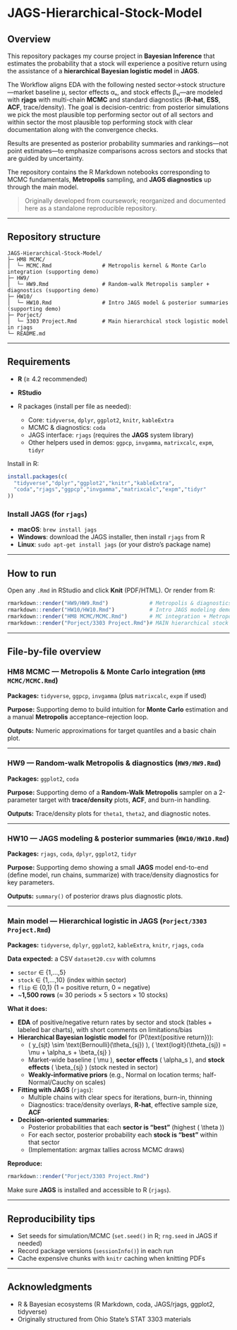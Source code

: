 # JAGS-Hierarchical-Stock-Model

## Overview

This repository packages my course project in **Bayesian Inference** that estimates the probability that a stock will experience a positive return using the assistance of a **hierarchical Bayesian logistic model** in **JAGS**.

The Workflow aligns EDA with the following nested sector→stock structure—market baseline μ, sector effects αₛ, and stock effects βₛⱼ—are modeled with **rjags** with multi-chain **MCMC** and standard diagnostics (**R-hat**, **ESS**, **ACF**, trace/density). The goal is decision-centric: from posterior simulations we pick the most plausible top performing sector out of all sectors and within sector the most plausible top performing stock with clear documentation along with the convergence checks.

Results are presented as posterior probability summaries and rankings—not point estimates—to emphasize comparisons across sectors and stocks that are guided by uncertainty.

The repository contains the R Markdown notebooks corresponding to MCMC fundamentals, **Metropolis** sampling, and **JAGS diagnostics** up through the main model.


> Originally developed from coursework; reorganized and documented here as a standalone reproducible repository.

---

## Repository structure

```
JAGS-Hierarchical-Stock-Model/
├─ HM8 MCMC/
│  └─ MCMC.Rmd                # Metropolis kernel & Monte Carlo integration (supporting demo)
├─ HW9/
│  └─ HW9.Rmd                 # Random-walk Metropolis sampler + diagnostics (supporting demo)
├─ HW10/
│  └─ HW10.Rmd                # Intro JAGS model & posterior summaries (supporting demo)
├─ Porject/
│  └─ 3303 Project.Rmd        # Main hierarchical stock logistic model in rjags
└─ README.md
```
 
---

## Requirements

- **R** (≥ 4.2 recommended)
- **RStudio** 
- R packages (install per file as needed):

  - Core: `tidyverse`, `dplyr`, `ggplot2`, `knitr`, `kableExtra`
  - MCMC & diagnostics: `coda`
  - JAGS interface: `rjags` (requires the **JAGS** system library)
  - Other helpers used in demos: `ggpcp`, `invgamma`, `matrixcalc`, `expm`, `tidyr`

Install in R:

```r
install.packages(c(
  "tidyverse","dplyr","ggplot2","knitr","kableExtra",
  "coda","rjags","ggpcp","invgamma","matrixcalc","expm","tidyr"
))
```

### Install JAGS (for `rjags`)
- **macOS**: `brew install jags`
- **Windows**: download the JAGS installer, then install `rjags` from R
- **Linux**: `sudo apt-get install jags` (or your distro’s package name)

---

## How to run

Open any `.Rmd` in RStudio and click **Knit** (PDF/HTML). Or render from R:

```r
rmarkdown::render("HW9/HW9.Rmd")             # Metropolis & diagnostics demo
rmarkdown::render("HW10/HW10.Rmd")           # Intro JAGS modeling demo
rmarkdown::render("HM8 MCMC/MCMC.Rmd")       # MC integration + Metropolis demo
rmarkdown::render("Porject/3303 Project.Rmd")# MAIN hierarchical stock model
```

---

## File-by-file overview

### HM8 MCMC — Metropolis & Monte Carlo integration (`HM8 MCMC/MCMC.Rmd`)
**Packages:** `tidyverse`, `ggpcp`, `invgamma` (plus `matrixcalc`, `expm` if used)

**Purpose:** Supporting demo to build intuition for **Monte Carlo** estimation and a manual **Metropolis** acceptance–rejection loop.

**Outputs:** Numeric approximations for target quantiles and a basic chain plot.

---

### HW9 — Random-walk Metropolis & diagnostics (`HW9/HW9.Rmd`)
**Packages:** `ggplot2`, `coda`

**Purpose:** Supporting demo of a **Random-Walk Metropolis** sampler on a 2-parameter target with **trace/density** plots, **ACF**, and burn-in handling.

**Outputs:** Trace/density plots for `theta1`, `theta2`, and diagnostic notes.

---

### HW10 — JAGS modeling & posterior summaries (`HW10/HW10.Rmd`)
**Packages:** `rjags`, `coda`, `dplyr`, `ggplot2`, `tidyr`

**Purpose:** Supporting demo showing a small **JAGS** model end-to-end (define model, run chains, summarize) with trace/density diagnostics for key parameters.

**Outputs:** `summary()` of posterior draws plus diagnostic plots.

---

### Main model — Hierarchical logistic in JAGS (`Porject/3303 Project.Rmd`)
**Packages:** `tidyverse`, `dplyr`, `ggplot2`, `kableExtra`, `knitr`, `rjags`, `coda`

**Data expected:** a CSV `dataset20.csv` with columns
- `sector` ∈ {1,…,5}
- `stock` ∈ {1,…,10} (index within sector)
- `flip` ∈ {0,1} (1 = positive return, 0 = negative)
- ~**1,500 rows** (≈ 30 periods × 5 sectors × 10 stocks)

**What it does:**
- **EDA** of positive/negative return rates by sector and stock (tables + labeled bar charts), with short comments on limitations/bias
- **Hierarchical Bayesian logistic model** for \(P(\text{positive return})\):
  - \( y_{sjt} \sim \text{Bernoulli}(\theta_{sj}) \), \( \text{logit}(\theta_{sj}) = \mu + \alpha_s + \beta_{sj} \)
  - Market-wide baseline \( \mu \), **sector effects** \( \alpha_s \), and **stock effects** \( \beta_{sj} \) (stock nested in sector)
  - **Weakly-informative priors** (e.g., Normal on location terms; half-Normal/Cauchy on scales)
- **Fitting with JAGS** (`rjags`):
  - Multiple chains with clear specs for iterations, burn-in, thinning
  - Diagnostics: trace/density overlays, **R-hat**, effective sample size, **ACF**
- **Decision-oriented summaries**:
  - Posterior probabilities that each **sector is “best”** (highest \( \theta \))
  - For each sector, posterior probability each **stock is “best”** within that sector
  - (Implementation: argmax tallies across MCMC draws)

**Reproduce:**
```r
rmarkdown::render("Porject/3303 Project.Rmd")
```
Make sure **JAGS** is installed and accessible to R (`rjags`).

---

## Reproducibility tips

- Set seeds for simulation/MCMC (`set.seed()` in R; `rng.seed` in JAGS if needed)
- Record package versions (`sessionInfo()`) in each run
- Cache expensive chunks with `knitr` caching when knitting PDFs

---

## Acknowledgments

- R & Bayesian ecosystems (R Markdown, coda, JAGS/rjags, ggplot2, tidyverse)
- Originally structured from Ohio State’s STAT 3303 materials
